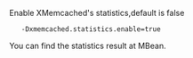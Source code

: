 Enable XMemcached's statistics,default is false
```
   -Dxmemcached.statistics.enable=true
```

You can find the statistics result at MBean.